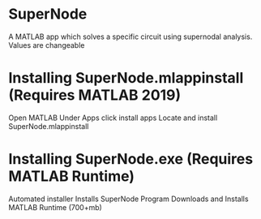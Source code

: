 # SuperNode
A MATLAB app which solves a specific circuit using supernodal analysis. Values are changeable

# Installing SuperNode.mlappinstall (Requires MATLAB 2019)
Open MATLAB
Under Apps click install apps
Locate and install SuperNode.mlappinstall

# Installing SuperNode.exe (Requires MATLAB Runtime)
Automated installer
Installs SuperNode Program
Downloads and Installs MATLAB Runtime (700+mb)

